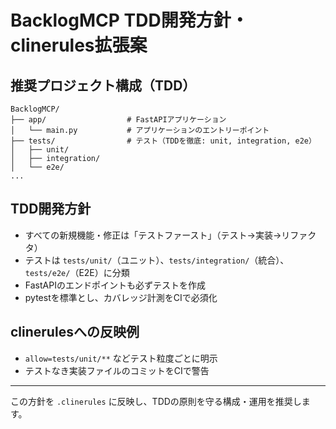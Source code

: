 # BacklogMCP TDD開発方針・clinerules拡張案

## 推奨プロジェクト構成（TDD）

```
BacklogMCP/
├── app/                  # FastAPIアプリケーション
│   └── main.py           # アプリケーションのエントリーポイント
├── tests/                # テスト（TDDを徹底: unit, integration, e2e）
│   ├── unit/
│   ├── integration/
│   └── e2e/
...
```

## TDD開発方針
- すべての新規機能・修正は「テストファースト」（テスト→実装→リファクタ）
- テストは `tests/unit/`（ユニット）、`tests/integration/`（統合）、`tests/e2e/`（E2E）に分類
- FastAPIのエンドポイントも必ずテストを作成
- pytestを標準とし、カバレッジ計測をCIで必須化

## clinerulesへの反映例
- `allow=tests/unit/**` などテスト粒度ごとに明示
- テストなき実装ファイルのコミットをCIで警告

---
この方針を `.clinerules` に反映し、TDDの原則を守る構成・運用を推奨します。
